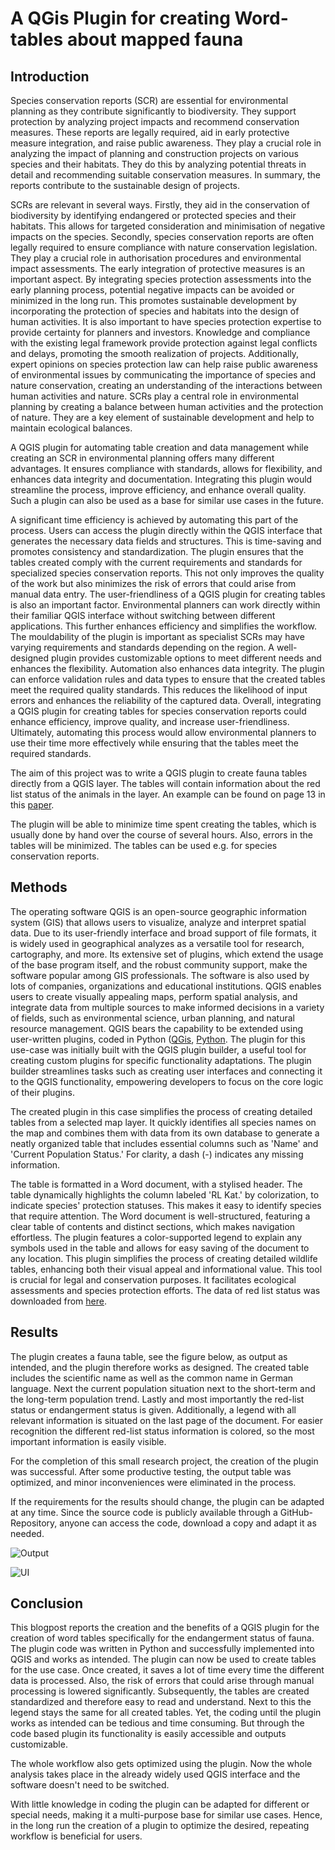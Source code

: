 # A QGis Plugin for creating Word-tables about mapped fauna
## Introduction

Species conservation reports (SCR) are essential for environmental planning as they contribute significantly to biodiversity. They support protection by analyzing project impacts and recommend conservation measures. These reports are legally required, aid in early protective measure integration, and raise public awareness. They play a crucial role in analyzing the impact of planning and construction projects on various species and their habitats. They do this by analyzing potential threats in detail and recommending suitable conservation measures. In summary, the reports contribute to the sustainable design of projects.

SCRs are relevant in several ways. Firstly, they aid in the conservation of biodiversity by identifying endangered or protected species and their habitats. This allows for targeted consideration and minimisation of negative impacts on the species. Secondly, species conservation reports are often legally required to ensure compliance with nature conservation legislation. They play a crucial role in authorisation procedures and environmental impact assessments. The early integration of protective measures is an important aspect. By integrating species protection assessments into the early planning process, potential negative impacts can be avoided or minimized in the long run. This promotes sustainable development by incorporating the protection of species and habitats into the design of human activities. It is also important to have species protection expertise to provide certainty for planners and investors. Knowledge and compliance with the existing legal framework provide protection against legal conflicts and delays, promoting the smooth realization of projects. Additionally, expert opinions on species protection law can help raise public awareness of environmental issues by communicating the importance of species and nature conservation, creating an understanding of the interactions between human activities and nature. SCRs play a central role in environmental planning by creating a balance between human activities and the protection of nature. They are a key element of sustainable development and help to maintain ecological balances.

A QGIS plugin for automating table creation and data management while creating an SCR in environmental planning offers many different advantages. It ensures compliance with standards, allows for flexibility, and enhances data integrity and documentation. Integrating this plugin would streamline the process, improve efficiency, and enhance overall quality. Such a plugin can also be used as a base for similar use cases in the future.

A significant time efficiency is achieved by automating this part of the process. Users can access the plugin directly within the QGIS interface that generates the necessary data fields and structures. This is time-saving and promotes consistency and standardization. The plugin ensures that the tables created comply with the current requirements and standards for specialized species conservation reports. This not only improves the quality of the work but also minimizes the risk of errors that could arise from manual data entry. The user-friendliness of a QGIS plugin for creating tables is also an important factor. Environmental planners can work directly within their familiar QGIS interface without switching between different applications. This further enhances efficiency and simplifies the workflow. The mouldability of the plugin is important as specialist SCRs may have varying requirements and standards depending on the region. A well-designed plugin provides customizable options to meet different needs and enhances the flexibility. Automation also enhances data integrity. The plugin can enforce validation rules and data types to ensure that the created tables meet the required quality standards. This reduces the likelihood of input errors and enhances the reliability of the captured data. Overall, integrating a QGIS plugin for creating tables for species conservation reports could enhance efficiency, improve quality, and increase user-friendliness. Ultimately, automating this process would allow environmental planners to use their time more effectively while ensuring that the tables meet the required standards.

The aim of this project was to write a QGIS plugin to create fauna tables directly from a QGIS layer. The tables will contain information about the red list status of the animals in the layer. An example can be found on page 13 in this [paper](https://roedermark.de/fileadmin/Roedermark/FB6/Stadtplanung/A20.8/03-3_A20.8_Artenschutzrechtlicher_Fachbeitrag.pdf). 

The plugin will be able to minimize time spent creating the tables, which is usually done by hand over the course of several hours. Also, errors in the tables will be minimized. The tables can be used e.g. for species conservation reports.
 
 
## Methods

The operating software QGIS is an open-source geographic information system (GIS) that allows users to visualize, analyze and interpret spatial data. Due to its user-friendly interface and broad support of file formats, it is widely used in geographical analyzes as a versatile tool for research, cartography, and more. Its extensive set of plugins, which extend the usage of the base program itself, and the robust community support, make the software popular among GIS professionals. The software is also used by lots of companies, organizations and educational institutions. QGIS enables users to create visually appealing maps, perform spatial analysis, and integrate data from multiple sources to make informed decisions in a variety of fields, such as environmental science, urban planning, and natural resource management. QGIS bears the capability to be extended using user-written plugins, coded in Python ([QGis](https://qgis.org/en/site/index.html), [Python](https://www.python.org/). The plugin for this use-case was initially built with the QGIS plugin builder, a useful tool for creating custom plugins for specific functionality adaptations. The plugin builder streamlines tasks such as creating user interfaces and connecting it to the QGIS functionality, empowering developers to focus on the core logic of their plugins. 

The created plugin in this case simplifies the process of creating detailed tables from a selected map layer. It quickly identifies all species names on the map and combines them with data from its own database to generate a neatly organized table that includes essential columns such as 'Name' and 'Current Population Status.'  For clarity, a dash (-) indicates any missing information.

The table is formatted in a Word document, with a stylised header. The table dynamically highlights the column labeled 'RL Kat.' by colorization, to indicate species' protection statuses. This makes it easy to identify species that require attention. The Word document is well-structured, featuring a clear table of contents and distinct sections, which makes navigation effortless. The plugin features a color-supported legend to explain any symbols used in the table and allows for easy saving of the document to any location. 
This plugin simplifies the process of creating detailed wildlife tables, enhancing both their visual appeal and informational value. This tool is crucial for legal and conservation purposes. It facilitates ecological assessments and species protection efforts. The data of red list status was downloaded from [here](https://www.rote-liste-zentrum.de/de/Download-Wirbeltiere-1874.html).

## Results

The plugin creates a fauna table, see the figure below, as output as intended, and the plugin therefore works as designed. The created table includes the scientific name as well as the common name in German language. Next the current population situation next to the short-term and the long-term population trend. Lastly and most importantly the red-list status or endangerment status is given. Additionally, a legend with all relevant information is situated on the last page of the document. For easier recognition the different red-list status information is colored, so the most important information is easily visible.

For the completion of this small research project, the creation of the plugin was successful. After some productive testing, the output table was optimized, and minor inconveniences were eliminated in the process.

If the requirements for the results should change, the plugin can be adapted at any time. Since the source code is publicly available through a GitHub-Repository, anyone can access the code, download a copy and adapt it as needed.

![Output](img/output.jpg)

![UI](img/UI.png)
 
## Conclusion

This blogpost reports the creation and the benefits of a QGIS plugin for the creation of word tables specifically for the endangerment status of fauna. The plugin code was written in Python and successfully implemented into QGIS and works as intended. The plugin can now be used to create tables for the use case. Once created, it saves a lot of time every time the different data is processed. Also, the risk of errors that could arise through manual processing is lowered significantly. Subsequently, the tables are created standardized and therefore easy to read and understand. Next to this the legend stays the same for all created tables. Yet, the coding until the plugin works as intended can be tedious and time consuming. But through the code based plugin its functionality is easily accessible and outputs customizable.  

The whole workflow also gets optimized using the plugin. Now the whole analysis takes place in the already widely used QGIS interface and the software doesn't need to be switched. 

With little knowledge in coding the plugin can be adapted for different or special needs, making it a multi-purpose base for similar use cases. Hence, in the long run the creation of a plugin to optimize the desired, repeating workflow is beneficial for users. 
